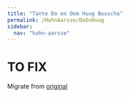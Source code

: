 ```yaml
---
title: "Tante Do en Oom Huug Bosscha"
permalink: /HahnAarsse/DoEnHuug
sidebar:
  nav: "hahn-aarsse"
---
```



# TO FIX

Migrate from [original](https://www.nierstrasz.org/HahnAarsse/DoEnHuug.html)
